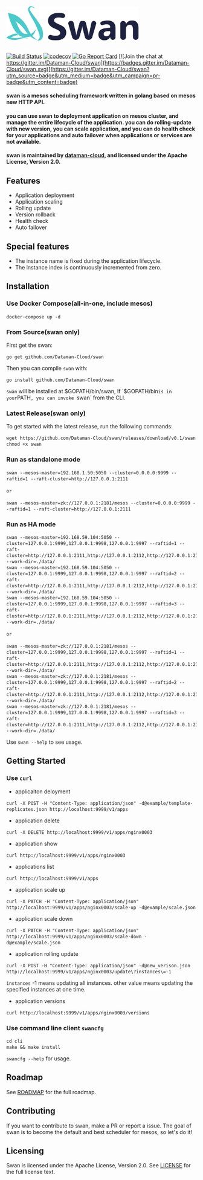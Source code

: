 
<img src="docs/assets/img/swan.png" width="350">

##

[![Build Status](https://travis-ci.org/Dataman-Cloud/swan.svg?branch=master)](https://travis-ci.org/Dataman-Cloud/swan)
[![codecov](https://codecov.io/gh/Dataman-Cloud/swan/branch/master/graph/badge.svg)](https://codecov.io/gh/Dataman-Cloud/swan)
[![Go Report Card](https://goreportcard.com/badge/github.com/Dataman-Cloud/swan)](https://goreportcard.com/report/github.com/Dataman-Cloud/swan)
[![Join the chat at https://gitter.im/Dataman-Cloud/swan](https://badges.gitter.im/Dataman-Cloud/swan.svg)](https://gitter.im/Dataman-Cloud/swan?utm_source=badge&utm_medium=badge&utm_campaign=pr-badge&utm_content=badge)

#### swan is a mesos scheduling framework written in golang based on mesos new HTTP API.

#### you can use swan to deployment application on mesos cluster, and manage the entire lifecycle of the application. you can do rolling-update with new version, you can scale application, and you can do health check for your applications and auto failover when applications or services are not available.

#### swan is maintained by [dataman-cloud](https://github.com/Dataman-Cloud), and  licensed under the Apache License, Version 2.0. 

## Features
+ Application deployment
+ Application scaling
+ Rolling update
+ Version rollback
+ Health check
+ Auto failover

## Special features
+ The instance name is fixed during the application lifecycle. 
+ The instance index is continuously incremented from zero.

## Installation 
### Use Docker Compose(all-in-one, include mesos)
```
docker-compose up -d
```
### From Source(swan only)
First get the swan:
```
go get github.com/Dataman-Cloud/swan
```
Then you can compile `swan` with:
```
go install github.com/Dataman-Cloud/swan
```
`swan` will be installed at $GOPATH/bin/swan, If `$GOPATH/bin` is in your `PATH`, you can invoke `swan` from the CLI.

### Latest Release(swan only)
To get started with the latest release, run the following commands:
```
wget https://github.com/Dataman-Cloud/swan/releases/download/v0.1/swan
chmod +x swan
```
### Run as standalone mode
```
swan --mesos-master=192.168.1.50:5050 --cluster=0.0.0.0:9999 --raftid=1 --raft-cluster=http://127.0.0.1:2111

or 

swan --mesos-master=zk://127.0.0.1:2181/mesos --cluster=0.0.0.0:9999 --raftid=1 --raft-cluster=http://127.0.0.1:2111
```

### Run as HA mode
```
swan --mesos-master=192.168.59.104:5050 --cluster=127.0.0.1:9999,127.0.0.1:9998,127.0.0.1:9997 --raftid=1 --raft-cluster=http://127.0.0.1:2111,http://127.0.0.1:2112,http://127.0.0.1:2113 --work-dir=./data/
swan --mesos-master=192.168.59.104:5050 --cluster=127.0.0.1:9999,127.0.0.1:9998,127.0.0.1:9997 --raftid=2 --raft-cluster=http://127.0.0.1:2111,http://127.0.0.1:2112,http://127.0.0.1:2113 --work-dir=./data/
swan --mesos-master=192.168.59.104:5050 --cluster=127.0.0.1:9999,127.0.0.1:9998,127.0.0.1:9997 --raftid=3 --raft-cluster=http://127.0.0.1:2111,http://127.0.0.1:2112,http://127.0.0.1:2113 --work-dir=./data/

or

swan --mesos-master=zk://127.0.0.1:2181/mesos --cluster=127.0.0.1:9999,127.0.0.1:9998,127.0.0.1:9997 --raftid=1 --raft-cluster=http://127.0.0.1:2111,http://127.0.0.1:2112,http://127.0.0.1:2113 --work-dir=./data/
swan --mesos-master=zk://127.0.0.1:2181/mesos --cluster=127.0.0.1:9999,127.0.0.1:9998,127.0.0.1:9997 --raftid=2 --raft-cluster=http://127.0.0.1:2111,http://127.0.0.1:2112,http://127.0.0.1:2113 --work-dir=./data/
swan --mesos-master=zk://127.0.0.1:2181/mesos --cluster=127.0.0.1:9999,127.0.0.1:9998,127.0.0.1:9997 --raftid=3 --raft-cluster=http://127.0.0.1:2111,http://127.0.0.1:2112,http://127.0.0.1:2113 --work-dir=./data/
```
Use `swan --help` to see usage.

## Getting Started
### Use `curl` 

+ applicaiton deloyment
```
curl -X POST -H "Content-Type: application/json" -d@example/template-replicates.json http://localhost:9999/v1/apps
```
+ application delete
```
curl -X DELETE http://localhost:9999/v1/apps/nginx0003
```
+ application show
```
curl http://localhost:9999/v1/apps/nginx0003
```
+ applications list
```
curl http://localhost:9999/v1/apps
```
+ application scale up
```
curl -X PATCH -H "Content-Type: application/json" http://localhost:9999/v1/apps/nginx0003/scale-up -d@example/scale.json
```

+ application scale down
```
curl -X PATCH -H "Content-Type: application/json" http://localhost:9999/v1/apps/nginx0003/scale-down -d@example/scale.json
```
  
+ application rolling update
```
curl -X POST -H "Content-Type: application/json" -d@new_verison.json http://localhost:9999/v1/apps/nginx0003/update\?instances\=-1
```  
`instances` -1 means updating all instances. other value means updating the specified instances at one time.
  
+ application versions
```
curl http://localhost:9999/v1/apps/nginx0003/versions
```

### Use command line client `swancfg`
```
cd cli
make && make install
```
`swancfg --help` for usage.

## Roadmap
See [ROADMAP](https://github.com/Dataman-Cloud/swan/blob/master/ROADMAP.md) for the full roadmap.

## Contributing
If you want to contribute to swan, make a PR or report a issue. 
The goal of swan is to become the default and best scheduler for mesos, so let's do it!

## Licensing
Swan is licensed under the Apache License, Version 2.0. See 
[LICENSE](https://github.com/Dataman-Cloud/swan/blob/master/LICENSE) for the full
license text.
